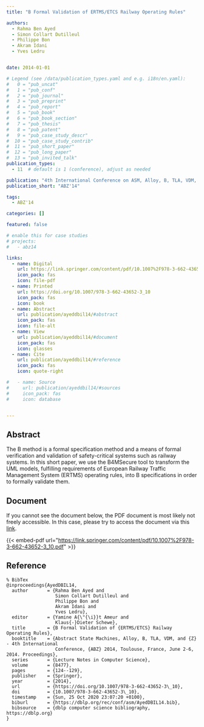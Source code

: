 ```yaml
---
title: "B Formal Validation of ERTMS/ETCS Railway Operating Rules"

authors:
  - Rahma Ben Ayed
  - Simon Collart Dutilleul
  - Philippe Bon
  - Akram Idani
  - Yves Ledru


date: 2014-01-01

# Legend (see /data/publication_types.yaml and e.g. i18n/en.yaml): 
#   0 = "pub_uncat"
#   1 = "pub_conf"
#   2 = "pub_journal"
#   3 = "pub_preprint"
#   4 = "pub_report"
#   5 = "pub_book"
#   6 = "pub_book_section"
#   7 = "pub_thesis"
#   8 = "pub_patent"
#   9 = "pub_case_study_descr"
#  10 = "pub_case_study_contrib"
#  11 = "pub_short_paper"
#  12 = "pub_long_paper"
#  13 = "pub_invited_talk"
publication_types:
  - 11  # default is 1 (conference), adjust as needed

publication: "4th International Conference on ASM, Alloy, B, TLA, VDM, and Z (ABZ'14)"
publication_short: "ABZ'14"

tags:
  - ABZ'14

categories: []

featured: false

# enable this for case studies
# projects:
#   - abz14

links:
  - name: Digital
    url: https://link.springer.com/content/pdf/10.1007%2F978-3-662-43652-3_10.pdf
    icon_pack: fas
    icon: file-pdf
  - name: Printed
    url: https://doi.org/10.1007/978-3-662-43652-3_10
    icon_pack: fas
    icon: book
  - name: Abstract
    url: publication/ayeddbil14/#abstract
    icon_pack: fas
    icon: file-alt
  - name: View
    url: publication/ayeddbil14/#document
    icon_pack: fas
    icon: glasses
  - name: Cite
    url: publication/ayeddbil14/#reference
    icon_pack: fas
    icon: quote-right

#   - name: Source
#     url: publication/ayeddbil14/#sources
#     icon_pack: fas
#     icon: database


---
```


## Abstract

The B method is a formal specification method and a means of formal verification and validation of safety-critical systems such as railway systems. In this short paper, we use the B4MSecure tool to transform the UML models, fulfilling requirements of European Railway Traffic Management System (ERTMS) operating rules, into B specifications in order to formally validate them.

## Document

If you cannot see the document below, the PDF document is most likely not freely accessible. In this case, please try to access the document via this <a href="https://link.springer.com/content/pdf/10.1007%2F978-3-662-43652-3_10.pdf">link</a>.

{{< embed-pdf url="https://link.springer.com/content/pdf/10.1007%2F978-3-662-43652-3_10.pdf" >}}

## Reference

```
% BibTex
@inproceedings{AyedDBIL14,
  author       = {Rahma Ben Ayed and
                  Simon Collart Dutilleul and
                  Philippe Bon and
                  Akram Idani and
                  Yves Ledru},
  editor       = {Yamine A{\"{\i}}t Ameur and
                  Klaus{-}Dieter Schewe},
  title        = {B Formal Validation of {ERTMS/ETCS} Railway Operating Rules},
  booktitle    = {Abstract State Machines, Alloy, B, TLA, VDM, and {Z} - 4th International
                  Conference, {ABZ} 2014, Toulouse, France, June 2-6, 2014. Proceedings},
  series       = {Lecture Notes in Computer Science},
  volume       = {8477},
  pages        = {124--129},
  publisher    = {Springer},
  year         = {2014},
  url          = {https://doi.org/10.1007/978-3-662-43652-3\_10},
  doi          = {10.1007/978-3-662-43652-3\_10},
  timestamp    = {Sun, 25 Oct 2020 23:07:20 +0100},
  biburl       = {https://dblp.org/rec/conf/asm/AyedDBIL14.bib},
  bibsource    = {dblp computer science bibliography, https://dblp.org}
}


```

<!-- # add information for case study papers (if available)
## Sources

- **Used formal method:**
  [ASM](/method/asm)
- **Resources and tools:**
  Asmeta

For more information, please contact the <a href ="mailto:silvia.bonfanti@unibg.it;arcaini@nii.ac.jp;angelo.gargantini@unibg.it;scandurra@unibg.it;elvinia.riccobene@unimi.it">authors</a>-->

